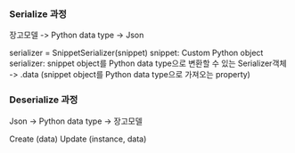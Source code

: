 ### Serialize 과정

장고모델 -> Python data type -> Json

serializer = SnippetSerializer(snippet)
	snippet: 		Custom Python object
	serializer:		snippet object를 Python data type으로 변환할 수 있는 Serializer객체
		-> .data (snippet object를 Python data type으로 가져오는 property)





### Deserialize 과정

Json -> Python data type -> 장고모델

Create (data)
Update (instance, data)
